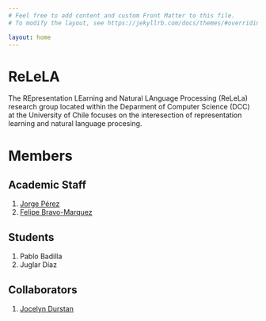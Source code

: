 ```yaml
---
# Feel free to add content and custom Front Matter to this file.
# To modify the layout, see https://jekyllrb.com/docs/themes/#overriding-theme-defaults

layout: home
---
```


# ReLeLA

The REpresentation LEarning and Natural LAnguage Processing (ReLeLa) research group located within the Deparment of Computer Science (DCC) at the University of Chile focuses on the interesection of representation learning and natural language procesing.


# Members

## Academic Staff

1. [Jorge Pérez](https://users.dcc.uchile.cl/~jperez/)
2. [Felipe Bravo-Marquez](https://felipebravom.com/)

## Students

1. Pablo Badilla
2. Juglar Díaz


## Collaborators

1. [Jocelyn Durstan](https://sites.google.com/view/jdunstan/home)
 
